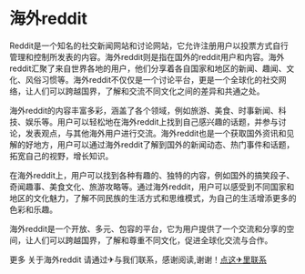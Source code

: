 # 海外reddit

Reddit是一个知名的社交新闻网站和讨论网站，它允许注册用户以投票方式自行管理和控制所发表的内容。海外reddit则是指在国外的reddit用户和内容。海外reddit汇聚了来自世界各地的用户，他们分享着各自国家和地区的新闻、趣闻、文化、风俗习惯等。海外reddit不仅仅是一个讨论平台，更是一个全球化的社交网络，让人们可以跨越国界，了解和交流不同文化之间的差异和共通之处。

海外reddit的内容丰富多彩，涵盖了各个领域，例如旅游、美食、时事新闻、科技、娱乐等。用户可以轻松地在海外reddit上找到自己感兴趣的话题，并参与讨论，发表观点，与其他海外用户进行交流。海外reddit也是一个获取国外资讯和见解的好地方，用户可以通过海外reddit了解到国外的新闻动态、热门事件和话题，拓宽自己的视野，增长知识。

在海外reddit上，用户可以找到各种有趣的、独特的内容，例如国外的搞笑段子、奇闻趣事、美食文化、旅游攻略等。通过海外reddit，用户可以感受到不同国家和地区的文化魅力，了解不同民族的生活方式和思维模式，为自己的生活增添更多的色彩和乐趣。

海外reddit是一个开放、多元、包容的平台，它为用户提供了一个交流和分享的空间，让人们可以跨越国界，了解和尊重不同文化，促进全球化交流与合作。

更多 关于海外reddit 请通过✈与我们联系，感谢阅读,谢谢！[点这✈里联系](https://b.k02.cc)